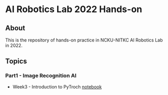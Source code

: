 # AI Robotics Lab 2022 Hands-on
## About
This is the repository of hands-on practice in NCKU-NITKC AI Robotics Lab in 2022.

## Topics
### Part1 - Image Recognition AI
- Week3 - Introduction to PyTroch [notebook](https://github.com/naoya1110/ai_robotics_lab_2022_hands_on/blob/main/Part1/Week03_Introduction_to_PyTorch.ipynb)
